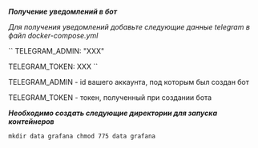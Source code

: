***Получение уведомлений в бот***

*Для получения уведомлений добавьте следующие данные telegram в файл docker-compose.yml*

``
TELEGRAM_ADMIN: "XXX"

TELEGRAM_TOKEN: XXX
``

TELEGRAM_ADMIN - id вашего аккаунта, под которым был создан бот

TELEGRAM_TOKEN - токен, полученный при создании бота

***Необходимо создать следующие директории для запуска контейнеров***

``
mkdir data grafana
chmod 775 data grafana
``


